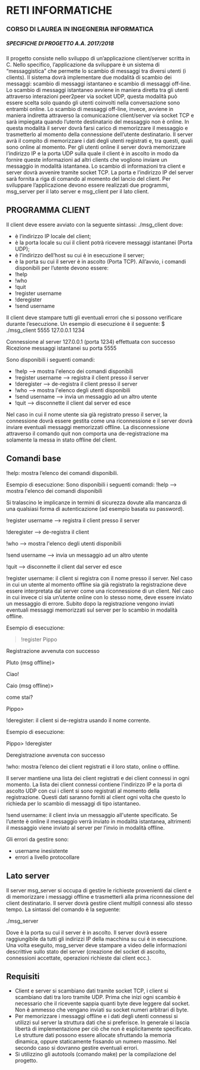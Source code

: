 # RETI INFORMATICHE
### CORSO DI LAUREA IN INGEGNERIA INFORMATICA
##### SPECIFICHE DI PROGETTO A.A. 2017/2018
Il progetto consiste nello sviluppo di un’applicazione client/server scritta in C. Nello specifico, l’applicazione
da sviluppare è un sistema di “messaggistica” che permette lo scambio di messaggi tra diversi utenti (i
clients). Il sistema dovrà implementare due modalità di scambio dei messaggi: scambio di messaggi
istantaneo e scambio di messaggi off-line. Lo scambio di messaggi istantaneo avviene in maniera diretta tra
gli utenti attraverso interazioni peer2peer via socket UDP, questa modalità può essere scelta solo quando
gli utenti coinvolti nella conversazione sono entrambi online. Lo scambio di messaggi off-line, invece,
avviene in maniera indiretta attraverso la comunicazione client/server via socket TCP e sarà impiegata
quando l’utente destinatario del messaggio non è online. In questa modalità il server dovrà farsi carico di
memorizzare il messaggio e trasmetterlo al momento della connessione dell’utente destinatario.
Il server avrà il compito di memorizzare i dati degli utenti registrati e, tra questi, quali sono online al
momento. Per gli utenti online il server dovrà memorizzare l’indirizzo IP e la porta UDP sulla quale il client è
in ascolto in modo da fornire queste informazioni ad altri clients che vogliono inviare un messaggio in
modalità istantanea. Lo scambio di informazioni tra client e server dovrà avvenire tramite socket TCP. La
porta e l’indirizzo IP del server sarà fornita a riga di comando al momento del lancio del client.
Per sviluppare l’applicazione devono essere realizzati due programmi, msg_server per il lato server e
msg_client per il lato client.


## PROGRAMMA CLIENT
Il client deve essere avviato con la seguente sintassi:
./msg_client <IP locale> <porta locale> <IP server> <porta server>
dove:
- <IP locale> è l’indirizzo IP locale del client;
- <porta locale> è la porta locale su cui il client potrà ricevere messaggi istantanei (Porta
UDP);
- <IP server> è l’indirizzo dell’host su cui è in esecuzione il server;
- <porta server> è la porta su cui il server è in ascolto (Porta TCP).
All’avvio, i comandi disponibili per l’utente devono essere:
- !help
- !who
- !quit
- !register username
- !deregister
- !send username
  
Il client deve stampare tutti gli eventuali errori che si possono verificare durante l’esecuzione.
Un esempio di esecuzione è il seguente:
$ ./msg_client 5555 127.0.0.1 1234

Connessione al server 127.0.0.1 (porta 1234) effettuata con successo
Ricezione messaggi istantanei su porta 5555

Sono disponibili i seguenti comandi:
- !help --> mostra l'elenco dei comandi disponibili
- !register username --> registra il client presso il server
- !deregister --> de-registra il client presso il server
- !who --> mostra l'elenco degli utenti disponibili
- !send username --> invia un messaggio ad un altro utente
- !quit --> disconnette il client dal server ed esce

Nel caso in cui il nome utente sia già registrato presso il server, la connessione dovrà essere gestita come
una riconnessione e il server dovrà inviare eventuali messaggi memorizzati offline. 
La disconnessione attraverso il comando quit non comporta una de-registrazione ma solamente la messa in stato offline del
client.

## Comandi base
!help: mostra l’elenco dei comandi disponibili.

Esempio di esecuzione:
Sono disponibili i seguenti comandi:
!help --> mostra l'elenco dei comandi disponibili


Si tralascino le implicanze in termini di sicurezza dovute alla mancanza di una qualsiasi forma di autenticazione (ad
esempio basata su password).

!register username --> registra il client presso il server

!deregister --> de-registra il client

!who --> mostra l'elenco degli utenti disponibili

!send username --> invia un messaggio ad un altro utente

!quit --> disconnette il client dal server ed esce

!register username: il client si registra con il nome presso il server. Nel caso in cui un utente al
momento offline sia già registrato la registrazione deve essere interpretata dal server come una
riconnessione di un client. Nel caso in cui invece ci sia un’utente online con lo stesso nome, deve essere
inviato un messaggio di errore. Subito dopo la registrazione vengono inviati eventuali messaggi
memorizzati sul server per lo scambio in modalità offline.

Esempio di esecuzione:

> !register Pippo

Registrazione avvenuta con successo

Pluto (msg offline)>

Ciao!

Caio (msg offline)>

come stai?

Pippo>

!deregister: il client si de-registra usando il nome corrente.

Esempio di esecuzione:

Pippo> !deregister

Deregistrazione avvenuta con successo

>

!who: mostra l’elenco dei client registrati e il loro stato, online o offline.

Il server mantiene una lista dei client registrati e dei client connessi in ogni momento. La lista dei client
connessi contiene l'indirizzo IP e la porta di ascolto UDP con cui i client si sono registrati al momento della
registrazione. Questi dati saranno forniti al client ogni volta che questo lo richieda per lo scambio di
messaggi di tipo istantaneo.

!send username: il client invia un messaggio all'utente specificato. Se l’utente è online il messaggio
verrà inviato in modalità istantanea, altrimenti il messaggio viene inviato al server per l’invio in modalità
offline.

Gli errori da gestire sono:
- username inesistente
- errori a livello protocollare

## Lato server
Il server msg_server si occupa di gestire le richieste provenienti dai client e di memorizzare i messaggi
offline e trasmetterli alla prima riconnessione del client destinatario. Il server dovrà gestire client multipli
connessi allo stesso tempo.
La sintassi del comando è la seguente:

./msg_server <porta>

Dove <porta> è la porta su cui il server è in ascolto. Il server dovrà essere raggiungibile da tutti gli
indirizzi IP della macchina su cui è in esecuzione.
Una volta eseguito, msg_server deve stampare a video delle informazioni descrittive sullo stato del server
(creazione del socket di ascolto, connessioni accettate, operazioni richieste dai client ecc.).

## Requisiti
- Client e server si scambiano dati tramite socket TCP, i client si scambiano dati tra loro tramite UDP.
Prima che inizi ogni scambio è necessario che il ricevente sappia quanti byte deve leggere dal
socket. Non è ammesso che vengano inviati su socket numeri arbitrari di byte.
- Per memorizzare i messaggi offline e i dati degli utenti connessi si utilizzi sul server la struttura dati
che si preferisce. In generale si lascia libertà di implementazione per ciò che non è esplicitamente
specificato. Le strutture dati possono essere allocate sfruttando la memoria dinamica, oppure
staticamente fissando un numero massimo. Nel secondo caso si dovranno gestire eventuali errori.
- Si utilizzino gli autotools (comando make) per la compilazione del progetto.
